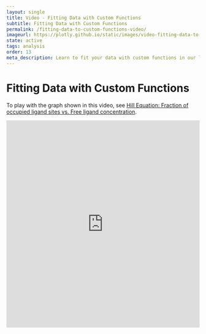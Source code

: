 ```yaml
---
layout: single
title: Video - Fitting Data with Custom Functions
subtitle: Fitting Data with Custom Functions
permalink: /fitting-data-to-custom-functions-video/
imageurl: https://plotly.github.io/static/images/video-fitting-data-to-custom-functions/thum-video-fitting-data-to-custom-functions.png
state: active
tags: analysis
order: 13
meta_description: Learn to fit your data with custom functions in our less than 2 minute video. Chart Studio is the easiest and fastest way to make and share graphs online.
---
```



# Fitting Data with Custom Functions

To play with the graph shown in this video, see [Hill Equation: Fraction of occupied ligand sites vs. Free ligand concentration](https://plot.ly/2503/~chris/).


<iframe src="https://www.youtube.com/embed/o_A8Nzz31gc" width="100%" height="540" frameborder="0" webkitallowfullscreen mozallowfullscreen allowfullscreen></iframe>
